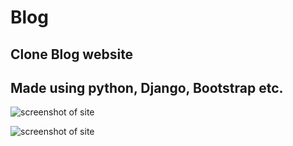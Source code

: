 # Blog
## Clone Blog website 

## Made using python, Django, Bootstrap etc.

![screenshot of site](https://github.com/sid030599/-blog/blob/main/Screenshot%202022-07-27%20at%208.37.44%20PM.png)


![screenshot of site](https://github.com/sid030599/-blog/blob/main/Screenshot%202022-07-27%20at%208.38.27%20PM.png)
